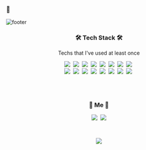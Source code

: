 ### 👋
![footer](https://capsule-render.vercel.app/api?type=waving&color=auto&height=150&section=footer&text=SungyunHwang&fontSize=80&animation=twinkling)

<h3 align="center">🛠 Tech Stack 🛠</h3>

<p align="center"> Techs that I've used at least once </p>

<p align="center">
  <img src="https://img.shields.io/badge/Java-007396?style=flat-square&logo=Java&logoColor=white"/></a>&nbsp 
  <img src="https://img.shields.io/badge/Python-3766AB?style=flat-square&logo=Python&logoColor=white"/></a>&nbsp 
  <img src="https://img.shields.io/badge/C-A8B9CC?style=flat-square&logo=C&logoColor=white"/></a>&nbsp 
  <img src="https://img.shields.io/badge/Javascript-ffb13b?style=flat-square&logo=javascript&logoColor=white"/></a>&nbsp 
  <img src="https://img.shields.io/badge/css-1572B6?style=flat-square&logo=css3&logoColor=white"/></a>&nbsp 
  <img src="https://img.shields.io/badge/jquery-1572B6y?style=flat-square&logo=jquery&logoColor=white"/></a>&nbsp 
  <img src="https://img.shields.io/badge/Raspberry Pi3-333664?style=flat-square&logo=RaspberryPi&logoColor=white"/></a>&nbsp 
  <img src="https://img.shields.io/badge/Linux-FCC624?style=flat-square&logo=Linux&logoColor=white"/></a>&nbsp 
  <br>
  <img src="https://img.shields.io/badge/SpringBoot-6DB33F?style=flat-square&logo=Spring&logoColor=white"/></a>&nbsp 
  <img src="https://img.shields.io/badge/Django-092E20?style=flat-square&logo=Django&logoColor=white"/></a>&nbsp 
  <img src="https://img.shields.io/badge/Flask-11B48A?style=flat-square&logo=Flask&logoColor=white"/></a>&nbsp 
  <img src="https://img.shields.io/badge/Mysql-E6B91E?style=flat-square&logo=MySql&logoColor=white"/></a>&nbsp 
  <img src="https://img.shields.io/badge/MongoDB-333664?style=flat-square&logo=MongoDB&logoColor=white"/></a>&nbsp 
  <img src="https://img.shields.io/badge/Google Colab-DB3552?style=flat-square&logo=GoogleColab&logoColor=white"/></a>&nbsp 
  <img src="https://img.shields.io/badge/Android Studio-1572B6y?style=flat-square&logo=AndroidStudio&logoColor=white"/></a>&nbsp 
  <img src="https://img.shields.io/badge/VirtualBox-183A61?style=flat-square&logo=VirtualBox&logoColor=white"/></a>&nbsp 
</p>

<br>

<!-- <h3 align="center">🪄 Blog 🪄</h3>

<div align="center" style="text-align:center">
  
  [![Velog's GitHub stats](https://velog-readme-stats.vercel.app/api?name=woo0_hooo&tag=기술면접대비)](https://velog.io/@woo0_hooo)
  [![Velog's GitHub stats](https://velog-readme-stats.vercel.app/api?name=woo0_hooo)](https://velog.io/@woo0_hooo)
  
</div> -->
  
<br>


<h3 align="center"> 🧸 Me 🧸 </h3>
<p align="center">
  <a href="https://ventus.tistory.com"><img src="https://img.shields.io/badge/%20Blog-11B48A?style=flat-square&logo=Blogger&logoColor=white&link=https://ventus.tistory.com"/></a>&nbsp
  <a href="mailto:sungyun0701@gmail.com"><img src="https://img.shields.io/badge/Gmail-d14836?style=flat-square&logo=Gmail&logoColor=white&link=sungyun0701@gmail.com"/></a>
</p>
<br>

<p align="center">
<a href="https://hits.seeyoufarm.com"><img src="https://hits.seeyoufarm.com/api/count/incr/badge.svg?url=https%3A%2F%2Fgithub.com%2Fsungyun0701&count_bg=%23BD94E3&title_bg=%23BDDBD9&icon=llvm.svg&icon_color=%232F77D5&title=HITS&edge_flat=false"/></a>
</p>
